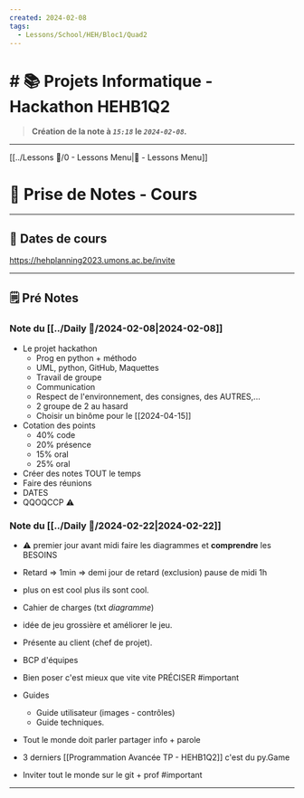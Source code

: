 ```yaml
---
created: 2024-02-08
tags:
  - Lessons/School/HEH/Bloc1/Quad2
---
```


# # 📚  Projets Informatique - Hackathon HEHB1Q2
> **Création de la note à *`15:18`* le *`2024-02-08`.***
---
[[../Lessons 🏫/0 - Lessons Menu|🏫 - Lessons Menu]]

# 📝 Prise de Notes - Cours

---

## 📅 Dates de cours

https://hehplanning2023.umons.ac.be/invite

---

## 🗒️ Pré Notes
### Note du [[../Daily 📆/2024-02-08|2024-02-08]]
- Le projet hackathon
	- Prog en python + méthodo
	- UML, python, GitHub, Maquettes
	- Travail de groupe
	- Communication
	- Respect de l'environnement, des consignes, des AUTRES,...
	- 2 groupe de 2 au hasard
	- Choisir un binôme pour le [[2024-04-15]] 
- Cotation des points
	- 40% code
	- 20% présence
	- 15% oral
	- 25% oral
- Créer des notes TOUT le temps
- Faire des réunions 
- DATES
- QQOQCCP ⚠️

### Note du [[../Daily 📆/2024-02-22|2024-02-22]] 
- ⚠️ premier jour avant midi faire les diagrammes et **comprendre** les BESOINS

- Retard => 1min => demi jour de retard (exclusion) pause de midi 1h
- plus on est cool plus ils sont cool.

- Cahier de charges (txt *diagramme*)
- idée de jeu grossière et améliorer le jeu.
- Présente au client (chef de projet).
- BCP d'équipes
- Bien poser c'est mieux que vite vite PRÉCISER #important
- Guides 
	- Guide utilisateur (images - contrôles)
	- Guide techniques.
- Tout le monde doit parler partager info + parole
- 3 derniers [[Programmation Avancée TP - HEHB1Q2]] c'est du py.Game
- Inviter tout le monde sur le git + prof #important 
---
